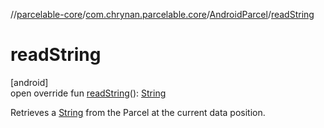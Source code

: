 //[parcelable-core](../../../index.md)/[com.chrynan.parcelable.core](../index.md)/[AndroidParcel](index.md)/[readString](read-string.md)

# readString

[android]\
open override fun [readString](read-string.md)(): [String](https://kotlinlang.org/api/latest/jvm/stdlib/kotlin/-string/index.html)

Retrieves a [String](https://kotlinlang.org/api/latest/jvm/stdlib/kotlin/-string/index.html) from the Parcel at the current data position.
